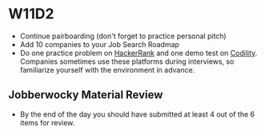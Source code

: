 # W11D2
* Continue pairboarding (don't forget to practice personal pitch)
* Add 10 companies to your Job Search Roadmap
* Do one practice problem on [HackerRank][HackerRank] and one demo test on [Codility][Codility].  Companies sometimes use these platforms during interviews, so familiarize yourself with the environment in advance.
 
## Jobberwocky Material Review
* By the end of the day you should have submitted at least 4 out of the 6 items for review.

[HackerRank]: https://www.hackerrank.com/
[Codility]: https://codility.com/



